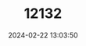 ---
title: "12132"
category: "Lithasia salebrosa"
draft: false
date: 2024-02-22 13:03:50
languages:
  English: ["Rugged River Snail", "Muddy Rocksnail"]
---